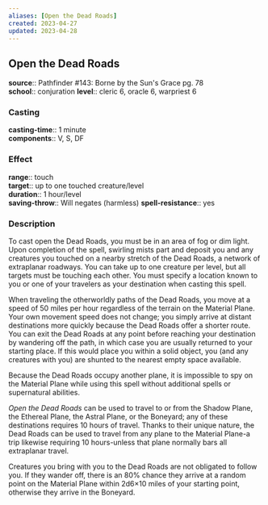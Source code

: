 ```yaml
---
aliases: [Open the Dead Roads]
created: 2023-04-27
updated: 2023-04-28
---
```


## Open the Dead Roads

**source**:: Pathfinder \#143: Borne by the Sun's Grace pg. 78  
**school**:: conjuration
**level**:: cleric 6, oracle 6, warpriest 6

### Casting

**casting-time**:: 1 minute  
**components**:: V, S, DF

### Effect

**range**:: touch  
**target**:: up to one touched creature/level  
**duration**:: 1 hour/level  
**saving-throw**:: Will negates (harmless)
**spell-resistance**:: yes

### Description

To cast open the Dead Roads, you must be in an area of fog or dim light. Upon completion of the spell, swirling mists part and deposit you and any creatures you touched on a nearby stretch of the Dead Roads, a network of extraplanar roadways. You can take up to one creature per level, but all targets must be touching each other. You must specify a location known to you or one of your travelers as your destination when casting this spell.  
  
When traveling the otherworldly paths of the Dead Roads, you move at a speed of 50 miles per hour regardless of the terrain on the Material Plane. Your own movement speed does not change; you simply arrive at distant destinations more quickly because the Dead Roads offer a shorter route. You can exit the Dead Roads at any point before reaching your destination by wandering off the path, in which case you are usually returned to your starting place. If this would place you within a solid object, you (and any creatures with you) are shunted to the nearest empty space available.  
  
Because the Dead Roads occupy another plane, it is impossible to spy on the Material Plane while using this spell without additional spells or supernatural abilities.  
  
*Open the Dead Roads* can be used to travel to or from the Shadow Plane, the Ethereal Plane, the Astral Plane, or the Boneyard; any of these destinations requires 10 hours of travel. Thanks to their unique nature, the Dead Roads can be used to travel from any plane to the Material Plane-a trip likewise requiring 10 hours-unless that plane normally bars all extraplanar travel.  
  
Creatures you bring with you to the Dead Roads are not obligated to follow you. If they wander off, there is an 80% chance they arrive at a random point on the Material Plane within 2d6×10 miles of your starting point, otherwise they arrive in the Boneyard.
